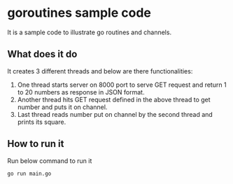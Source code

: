 # goroutines sample code

It is a sample code to illustrate go routines and channels.

## What does it do
It creates 3 different threads and below are there functionalities:
1. One thread starts server on 8000 port to serve GET request and return 1 to 20 numbers as response in JSON format.
2. Another thread hits GET request defined in the above thread to get number and puts it on channel.
3. Last thread reads number put on channel by the second thread and prints its square.


## How to run it
Run below command to run it

```go run main.go```

